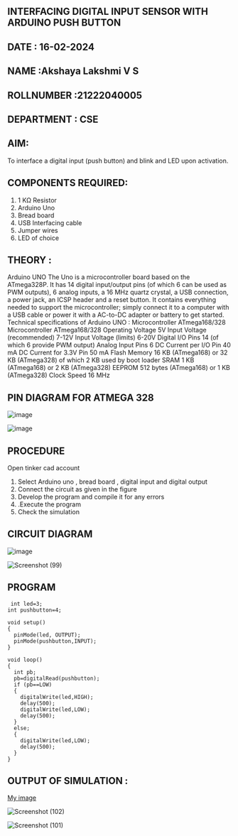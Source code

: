 ## INTERFACING DIGITAL INPUT SENSOR WITH ARDUINO PUSH BUTTON
## DATE : 16-02-2024
## NAME :Akshaya Lakshmi V S																			             
## ROLLNUMBER :21222040005
## DEPARTMENT : CSE


## AIM:
To interface a digital input (push button) and blink and LED upon activation.
## COMPONENTS REQUIRED:
1.	1 KΩ Resistor 
2.	Arduino Uno 
3.	Bread board 
4.	USB Interfacing cable 
5.	Jumper wires 
6.	LED of choice 
## THEORY :
Arduino UNO
 	  The Uno is a microcontroller board based on the ATmega328P. It has 14 digital input/output pins (of which 6 can be used as PWM outputs), 6 analog inputs, a 16 MHz quartz crystal, a USB connection, a power jack, an ICSP header and a reset button. It contains everything needed to support the microcontroller; simply connect it to a computer with a USB cable or power it with a AC-to-DC adapter or battery to get started.
	Technical specifications of Arduino UNO :
Microcontroller	ATmega168/328
Microcontroller	ATmega168/328
Operating Voltage	5V
Input Voltage (recommended)	7-12V
Input Voltage (limits)	6-20V
Digital I/O Pins	14 (of which 6 provide PWM output)
Analog Input Pins	6
DC Current per I/O Pin	40 mA
DC Current for 3.3V Pin	50 mA
Flash Memory	16 KB (ATmega168) or 32 KB (ATmega328) of which 2 KB used by boot loader
SRAM	1 KB (ATmega168) or 2 KB (ATmega328)
EEPROM	512 bytes (ATmega168) or 1 KB (ATmega328)
Clock Speed	16 MHz
## PIN DIAGRAM FOR ATMEGA 328
 
![image](https://user-images.githubusercontent.com/36288975/163530394-115baee4-7ed1-49fe-9cce-d7b625e11e85.png)


![image](https://user-images.githubusercontent.com/36288975/163530431-4d390e98-0942-42d8-95b8-f57d348e6ad8.png)

## PROCEDURE 
 Open tinker cad account 
1.	Select Arduino uno , bread board , digital input and digital output 
2.	Connect the circuit as given in the figure 
3.	Develop the program and compile it for any errors 
4.	 .Execute the program 
5.	Check the simulation 



## CIRCUIT DIAGRAM 


![image](https://user-images.githubusercontent.com/36288975/163530437-87a0afbd-b3c9-44ad-b907-5de63486fb9d.png)




![Screenshot (99)](https://github.com/AkshayalakshmiVS/-INTERFACING-DIGITAL-INPUT-SENSOR-WITH-ARDUINO-PUSH-BUTTON-/assets/128115963/a509998a-1b30-44f5-8af7-a6570f18fdcd)





## PROGRAM 
```
 int led=3;
int pushbutton=4;

void setup()
{
  pinMode(led, OUTPUT);
  pinMode(pushbutton,INPUT);
}

void loop()
{
  int pb;
  pb=digitalRead(pushbutton);
  if (pb==LOW)
  {
    digitalWrite(led,HIGH);
    delay(500);
    digitalWrite(led,LOW);
    delay(500);
  }
  else;
  {
    digitalWrite(led,LOW);
    delay(500);
  }
}
```
 









 
 
 



## OUTPUT OF SIMULATION :

[My image](username.github.com/repository/img/image.jpg)

![Screenshot (102)](https://github.com/AkshayalakshmiVS/-INTERFACING-DIGITAL-INPUT-SENSOR-WITH-ARDUINO-PUSH-BUTTON-/assets/128115963/44494ccf-5ddf-44ac-8888-57a5affd8255)


![Screenshot (101)](https://github.com/AkshayalakshmiVS/-INTERFACING-DIGITAL-INPUT-SENSOR-WITH-ARDUINO-PUSH-BUTTON-/assets/128115963/3cd6503a-0d50-4eaf-83ce-9cda2b0bf419)

